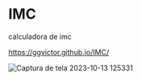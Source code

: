 # IMC
calculadora de imc


https://ggvictor.github.io/IMC/

![Captura de tela 2023-10-13 125331](https://github.com/ggvictor/IMC/assets/107512940/e843f387-14dd-46cf-9c32-6ce80873e902)
